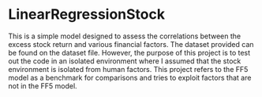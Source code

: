 # LinearRegressionStock

This is a simple model designed to assess the correlations between the excess stock return and various financial factors. The dataset provided can be found on the dataset file. However, the purpose of this project is to test out the code in an isolated environment where I assumed that the stock environment is isolated from human factors. This project refers to the FF5 model as a benchmark for comparisons and tries to exploit factors that are not in the FF5 model. 
